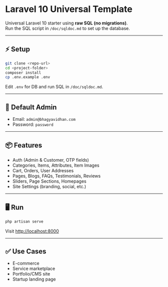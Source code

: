 # Laravel 10 Universal Template  

Universal Laravel 10 starter using **raw SQL (no migrations)**.  
Run the SQL script in `/doc/sqldoc.md` to set up the database.  

---

## ⚡ Setup  

```bash
git clone <repo-url>
cd <project-folder>
composer install
cp .env.example .env
````

Edit `.env` for DB and run SQL in `/doc/sqldoc.md`.

---

## 🔑 Default Admin

* Email: `admin@bhagyavidhan.com`
* Password: `password`

---

## 📦 Features

* Auth (Admin & Customer, OTP fields)
* Categories, Items, Attributes, Item Images
* Cart, Orders, User Addresses
* Pages, Blogs, FAQs, Testimonials, Reviews
* Sliders, Page Sections, Homepages
* Site Settings (branding, social, etc.)

---

## 🖥️ Run

```bash
php artisan serve
```

Visit [http://localhost:8000](http://localhost:8000)

---

## ✅ Use Cases

* E-commerce
* Service marketplace
* Portfolio/CMS site
* Startup landing page

```
